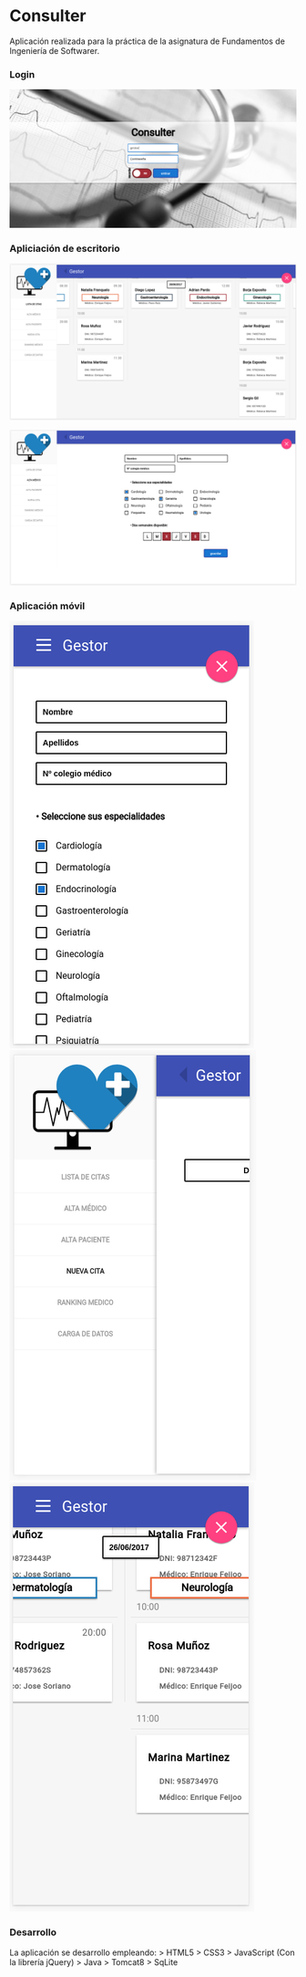 # Consulter

Aplicación realizada para la práctica de la asignatura de Fundamentos de Ingeniería de Softwarer.

### Login

![alt tag](https://github.com/daniruiz/Consulter/blob/master/Imagenes/1.png?raw=true)


### Apliciación de escritorio

![alt tag](https://github.com/daniruiz/Consulter/blob/master/Imagenes/2.png?raw=true)

![alt tag](https://github.com/daniruiz/Consulter/blob/master/Imagenes/3.png?raw=true)


### Aplicación móvil

![alt tag](https://github.com/daniruiz/Consulter/blob/master/Imagenes/4.png?raw=true)![alt tag](https://github.com/daniruiz/Consulter/blob/master/Imagenes/5.png?raw=true)![alt tag](https://github.com/daniruiz/Consulter/blob/master/Imagenes/6.png?raw=true)



### Desarrollo

La aplicación se desarrollo empleando:
	> HTML5
	> CSS3
	> JavaScript (Con la librería jQuery)
	> Java
	> Tomcat8
	> SqLite

